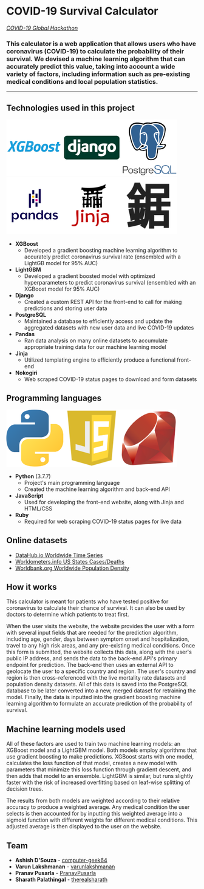 # COVID-19 Survival Calculator

*[COVID-19 Global Hackathon](https://covid-global-hackathon.devpost.com/)*

### This calculator is a web application that allows users who have coronavirus (COVID-19) to calculate the probability of their survival. We devised a machine learning algorithm that can accurately predict this value, taking into account a wide variety of factors, including information such as pre-existing medical conditions and local population statistics.

---

## Technologies used in this project

<img src="assets/img/xgboost.png" alt="XGBoost" title="XGBoost" width="150px" height="150px"><img src="assets/img/django.png" alt="Django" title="Django" width="150px" height="150px"><img src="assets/img/postgresql.png" alt="PostgreSQL" title="PostgreSQL" width="150px" height="150px"><img src="assets/img/pandas.png" alt="Pandas" title="Pandas" width="150px" height="150px"><img src="assets/img/jinja.png" alt="Jinja" title="Jinja" width="150px" height="150px"><img src="assets/img/nokogiri.png" alt="Nokogiri" title="Nokogiri" width="150px" height="150px">

* **XGBoost**
  * Developed a gradient boosting machine learning algorithm to accurately predict coronavirus survival rate (ensembled with a LightGB model for 95% AUC)
* **LightGBM**
  * Developed a gradient boosted model with optimized hyperparameters to predict coronavirus survival (ensembled with an XGBoost  model for 95% AUC)
* **Django**
  * Created a custom REST API for the front-end to call for making predictions and storing user data
* **PostgreSQL**
  * Maintained a database to efficiently access and update the aggregated datasets with new user data and live COVID-19 updates
* **Pandas**
  * Ran data analysis on many online datasets to accumulate appropriate training data for our machine learning model
* **Jinja**
  * Utilized templating engine to efficiently produce a functional front-end
* **Nokogiri**
  * Web scraped COVID-19 status pages to download and form datasets

## Programming languages

<img src="assets/img/python.png" alt="Python" title="Python" width="150px" height="150px"><img src="assets/img/javascript.png" alt="JavaScript" title="JavaScript" width="150px" height="150px"><img src="assets/img/ruby.png" alt="Ruby" title="Ruby" width="150px" height="150px">

* **Python** (3.7.7)
  * Project's main programming language
  * Created the machine learning algorithm and back-end API
* **JavaScript**
  * Used for developing the front-end website, along with Jinja and HTML/CSS
* **Ruby**
  * Required for web scraping COVID-19 status pages for live data

## Online datasets

* [DataHub.io Worldwide Time Series](https://datahub.io/core/covid-19)
* [Worldometers.info US States Cases/Deaths](https://www.worldometers.info/coronavirus/country/us/)
* [Worldbank.org Worldwide Population Density](https://data.worldbank.org/indicator/en.pop.dnst)

## How it works

This calculator is meant for patients who have tested positive for coronavirus to calculate their chance of survival. It can also be used by doctors to determine which patients to treat first. 

When the user visits the website, the website provides the user with a form with several input fields that are needed for the prediction algorithm, including age, gender, days between symptom onset and hospitalization, travel to any high risk areas, and any pre-existing medical conditions. Once this form is submitted, the website collects this data, along with the user's public IP address, and sends the data to the back-end API's primary endpoint for prediction. The back-end then uses an external API to geolocate the user to a specific country and region. The user's country and region is then cross-referenced with the live mortality rate datasets and population density datasets. All of this data is saved into the PostgreSQL database to be later converted into a new, merged dataset for retraining the model. Finally, the data is inputted into the gradient boosting machine learning algorithm to formulate an accurate prediction of the probability of survival.

## Machine learning models used

All of these factors are used to train two machine learning models: an XGBoost model and a LightGBM model. Both models employ algorithms that use gradient boosting to make predictions. XGBoost starts with one model, calculates the loss function of that model, creates a new model with parameters that minimize this loss function through gradient descent, and then adds that model to an ensemble. LightGBM is similar, but runs slightly faster with the risk of increased overfitting based on leaf-wise splitting of decision trees. 

The results from both models are weighted according to their relative accuracy to produce a weighted average. Any medical condition the user selects is then accounted for by inputting this weighted average into a sigmoid function with different weights for different medical conditions. This adjusted average is then displayed to the user on the website. 

## Team

* **Ashish D'Souza** - [computer-geek64](https://github.com/computer-geek64)
* **Varun Lakshmanan** - [varunlakshmanan](https://github.com/varunlakshmanan)
* **Pranav Pusarla** - [PranavPusarla](https://github.com/PranavPusarla)
* **Sharath Palathingal** - [therealsharath](https://github.com/therealsharath)
